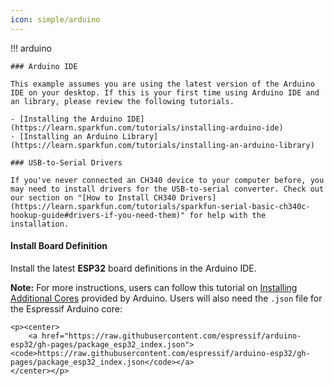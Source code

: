 ```yaml
---
icon: simple/arduino
---
```


!!! arduino

    ### Arduino IDE

    This example assumes you are using the latest version of the Arduino IDE on your desktop. If this is your first time using Arduino IDE and an library, please review the following tutorials.

    - [Installing the Arduino IDE](https://learn.sparkfun.com/tutorials/installing-arduino-ide)
    - [Installing an Arduino Library](https://learn.sparkfun.com/tutorials/installing-an-arduino-library)

    ### USB-to-Serial Drivers

    If you've never connected an CH340 device to your computer before, you may need to install drivers for the USB-to-serial converter. Check out our section on "[How to Install CH340 Drivers](https://learn.sparkfun.com/tutorials/sparkfun-serial-basic-ch340c-hookup-guide#drivers-if-you-need-them)" for help with the installation.




#### Install Board Definition
Install the latest <b>ESP32</b> board definitions in the Arduino IDE.

<div class="alert alert-info">
    <p><b>Note:</b> For more instructions, users can follow this tutorial on <a href="https://docs.arduino.cc/learn/starting-guide/cores">Installing Additional Cores</a> provided by Arduino. Users will also need the <code>.json</code> file for the Espressif Arduino core:</p>
    
    <p><center>
        <a href="https://raw.githubusercontent.com/espressif/arduino-esp32/gh-pages/package_esp32_index.json"><code>https://raw.githubusercontent.com/espressif/arduino-esp32/gh-pages/package_esp32_index.json</code></a>
    </center></p>
</div>